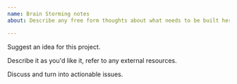```yaml
---
name: Brain Storming notes
about: Describe any free form thoughts about what needs to be built here

---
```


Suggest an idea for this project. 

Describe it as you'd like it, refer to any external resources.

Discuss and turn into actionable issues.
